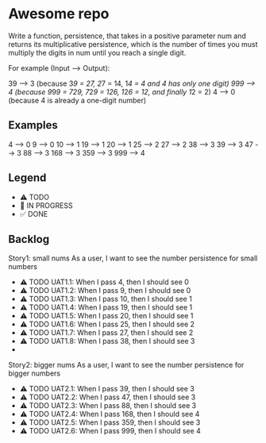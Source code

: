 # Awesome repo

Write a function, persistence, that takes in a positive parameter num and returns its multiplicative persistence, which is the number of times you must multiply the digits in num until you reach a single digit.

For example (Input --> Output):

39 --> 3 (because 3*9 = 27, 2*7 = 14, 1*4 = 4 and 4 has only one digit)
999 --> 4 (because 9*9*9 = 729, 7*2*9 = 126, 1*2*6 = 12, and finally 1*2 = 2)
4 --> 0 (because 4 is already a one-digit number)


## Examples

4 --> 0
9 --> 0
10 --> 1
19 --> 1
20 --> 1
25 --> 2
27 --> 2
38 --> 3
39 --> 3
47 --> 3
88 --> 3
168 --> 3
359 --> 3
999 --> 4


## Legend
- ⚠ TODO
- 🚧 IN PROGRESS
- ✅ DONE

## Backlog

Story1: small nums
As a user, I want to see the number persistence for small numbers
- ⚠ TODO UAT1.1: When I pass 4, then I should see 0
- ⚠ TODO UAT1.2: When I pass 9, then I should see 0
- ⚠ TODO UAT1.3: When I pass 10, then I should see 1
- ⚠ TODO UAT1.4: When I pass 19, then I should see 1
- ⚠ TODO UAT1.5: When I pass 20, then I should see 1
- ⚠ TODO UAT1.6: When I pass 25, then I should see 2
- ⚠ TODO UAT1.7: When I pass 27, then I should see 2
- ⚠ TODO UAT1.8: When I pass 38, then I should see 3
- 

Story2: bigger nums
As a user, I want to see the number persistence for bigger numbers
- ⚠ TODO UAT2.1: When I pass 39, then I should see 3
- ⚠ TODO UAT2.2: When I pass 47, then I should see 3
- ⚠ TODO UAT2.3: When I pass 88, then I should see 3
- ⚠ TODO UAT2.4: When I pass 168, then I should see 4
- ⚠ TODO UAT2.5: When I pass 359, then I should see 3
- ⚠ TODO UAT2.6: When I pass 999, then I should see 4
